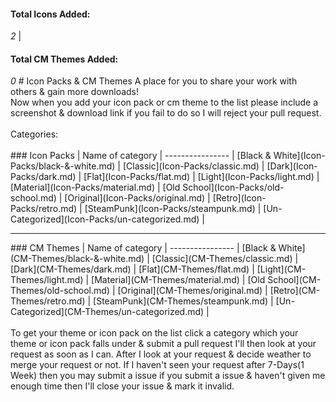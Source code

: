 <h4>Total Icons Added:</h4><i>2</i> | <h4>Total CM Themes Added:</h4><i>0</i>
# Icon Packs &amp; CM Themes
A place for you to share your work with others &amp; gain more downloads!<br>
Now when you add your icon pack or cm theme to the list please include a screenshot &amp; download link if you fail to do so I will reject your pull request.
<br>
<br>
Categories:
<br>
<br>
### Icon Packs
| Name of category |
 ---------------- | 
[Black &amp; White](Icon-Packs/black-&-white.md) |
[Classic](Icon-Packs/classic.md) |
[Dark](Icon-Packs/dark.md) |
[Flat](Icon-Packs/flat.md) |
[Light](Icon-Packs/light.md) |
[Material](Icon-Packs/material.md) |
[Old School](Icon-Packs/old-school.md) |
[Original](Icon-Packs/original.md) |
[Retro](Icon-Packs/retro.md) |
[SteamPunk](Icon-Packs/steampunk.md) |
[Un-Categorized](Icon-Packs/un-categorized.md) |
<hr>
### CM Themes
| Name of category |
 ---------------- | 
[Black &amp; White](CM-Themes/black-&-white.md) |
[Classic](CM-Themes/classic.md) |
[Dark](CM-Themes/dark.md) |
[Flat](CM-Themes/flat.md) |
[Light](CM-Themes/light.md) |
[Material](CM-Themes/material.md) |
[Old School](CM-Themes/old-school.md) |
[Original](CM-Themes/original.md) |
[Retro](CM-Themes/retro.md) |
[SteamPunk](CM-Themes/steampunk.md) |
[Un-Categorized](CM-Themes/un-categorized.md) |
<br>
<br>
To get your theme or icon pack on the list click a category which your theme or icon pack falls under &amp; submit a pull request I'll then look at your request as soon as I can. After I look at your request &amp; decide weather to merge your request or not. If I haven't seen your request after 7-Days(1 Week) then you may submit a issue if you submit a issue &amp; haven't given me enough time then I'll close your issue &amp; mark it invalid.
